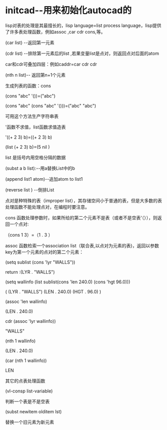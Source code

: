 # initcad--用来初始化autocad的

lisp对表的处理是其最擅长的，lisp language=list process language，lisp提供了许多表处理函数，例如assoc ,car cdr cons,等。

(car list) --返回第一元素

(cdr list) --排除第一元素后的list ,若果变量list是点对，则返回点对后面的atom

car和cdr可叠加四层：例如caddr=car cdr cdr

(nth n list)-- 返回第n+1个元素

生成列表的函数：cons

(cons "abc" '())=("abc")

(cons "abc" (cons "abc" '()))=("abc" "abc")

可用这个方法生产字符串表

'函数不求值，list函数求值造表

'((+ 2 3) b)=((+ 2 3) b)

(list (+ 2 3) b)=(5 nil )

list 是括号内用空格分隔的数据

(subst a b list):--用a替换List中的b

(append list1 atom)--追加atom to list1

(reverse list ) --倒排List

点对是种特殊的表（improper list），其存储空间小于普通的表，但是大多数的表处理函数不能处理点对，在编程时要注意。

cons 函数处理参数时，如果所给的第二个元素不是表（或者不是空表‘（）），则返回一个点对:

（cons 1 3）=（1 . 3 ）

assoc 函数检索一个association list（联合表,以点对为元素的表)，返回以参数key为第一个元素的点对的第二个元素：

(setq sublist (cons 'lyr "WALLS"))

return :(LYR . "WALLS")

(setq wallinfo (list sublist(cons 'len 240.0) (cons 'hgt 96.0)))

( (LYR . "WALLS") (LEN . 240.0) (HGT . 96.0) )

(assoc 'len wallinfo)

(LEN . 240.0)

cdr (assoc 'lyr wallinfo))

"WALLS"

(nth 1 wallinfo)

(LEN . 240.0)

(car (nth 1 wallinfo))

LEN


其它的点表处理函数

(vl-consp list-variable)

判断一个表是不是空表

(subst newitem olditem lst)

替换一个旧元素为新元素

